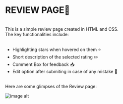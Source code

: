 <h1>REVIEW PAGE📝</h1>
<br>
This is a simple review page created in HTML and CSS.<br>
The key functionalities include:
<br>
<br>
<ul type="disc">
  <li>Highlighting stars when hovered on them ⭐</li>
  <li>Short description of the selected rating ✏️</li>
  <li>Comment Box for feedback 📥</li>
  <li>Edit option after submiting in case of any mistake 📝</li>
</ul>
<br>
Here are some glimpses of the Review page:

![image alt]([https://github.com/Praditha29/HTML-CSS/blob/2b206a0e08b987365ee11d73d78499a2269e398f/Review%20Page%20pic1.jpg](https://github.com/Praditha29/HTML-CSS/blob/00b37cec3407bf5a92b578f9ee201b355fc16352/ReviewPage%201%20Photo.png))
